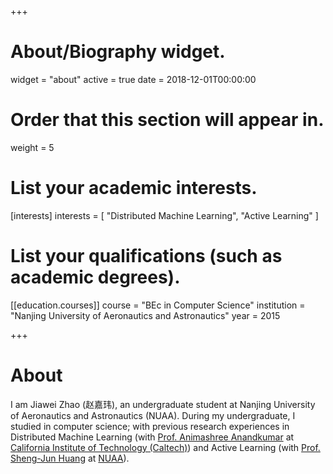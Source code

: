 +++
# About/Biography widget.
widget = "about"
active = true
date = 2018-12-01T00:00:00

# Order that this section will appear in.
weight = 5

# List your academic interests.
[interests]
  interests = [
    "Distributed Machine Learning",
    "Active Learning"
  ]

# List your qualifications (such as academic degrees).

[[education.courses]]
  course = "BEc in Computer Science"
  institution = "Nanjing University of Aeronautics and Astronautics"
  year = 2015
 
+++

# About

I am Jiawei Zhao (赵嘉玮), an undergraduate student at Nanjing University of Aeronautics and Astronautics (NUAA). During my undergraduate, I studied in computer science; with previous research experiences in Distributed Machine Learning (with [Prof. Animashree Anandkumar](http://tensorlab.cms.caltech.edu/users/anima/) at [California Institute of Technology (Caltech)](http://www.cms.caltech.edu/)) and Active Learning (with [Prof. Sheng-Jun Huang](http://parnec.nuaa.edu.cn/huangsj/) at [NUAA](http://parnec.nuaa.edu.cn/)).
